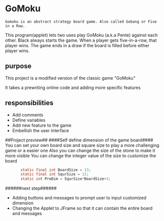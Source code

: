 # GoMoku
    Gomoku is an abstract strategy board game. Also called Gobang or Five in a Row.
    
This program(applet) lets two uses play GoMoku (a.k.a Pente) against each 
other.  Black always starts the game.  When a player gets five-in-a-row,
that player wins.  The game ends in a draw if the board is filled
before either player wins.
## purpose ##
This project is a modified version of the classic game "GoMoku"

It takes a prewriting online code and adding more specific features
## responsibilities ##
* Add comments
* Define variables 
* Add new feature to the game
* Embellish the user interface

##Project preview##
####Self define dimension of the game board####
    You can set your own board size and square size to play a more challenging game or a easier one
    Also you can change the size of the stone to make it more visible 
You can change the integer value of the size to customize the board
```Java
	   static final int BoardSize = 13;
	   static final int SqurSize = 13;
	   static int PreDim = SqurSize*BoardSize+3;
```   
######next step######
- Adding buttons and messages to prompt user to input customized dimension
- Changing the Applet to JFrame so that it can contain the entire board and messages 
